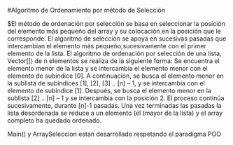 #Algoritmo de Ordenamiento por método de Selección
                                             
$El método de ordenación por selección se basa en seleccionar la posición del elemento más pequeño del array y su colocación en la posición que le corresponde. El algoritmo de selección se apoya en sucesivas pasadas que intercambian el elemento más pequeño,sucesivamente con el primer elemento de la lista. El algoritmo de ordenación por selección de una lista, Vector[]) de n elementos se realiza de la siguiente forma: 
Se encuentra el elemento menor de la lista y se intercambia el elemento menor con el elemento de subíndice [0]. A continuación, se busca el elemento menor en la sublista de subíndices [1], [2], [3] .. [n] – 1, y se intercambia
con el elemento de subíndice [1]. Después, se busca el elemento menor en la sublista [2] .. [n] – 1 y se intercambia con la posición 2. El proceso continúa sucesivamente, durante [n]-1 pasadas. Una vez terminadas las pasadas la lista desordenada se reduce a un elemento (el (mayor de la lista) y el array completo ha quedado ordenado.

Main() y ArraySeleccion
estan desarrollado respetando el paradigma POO

